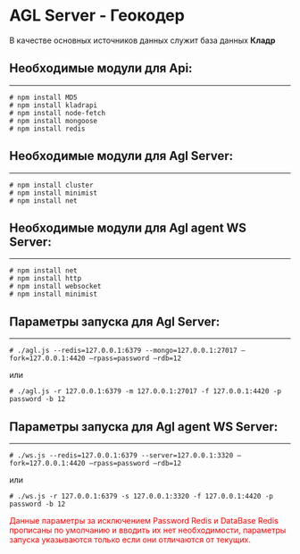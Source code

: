 # AGL Server - Геокодер

В качестве основных источников данных служит база данных **Кладр**

## Необходимые модули для Api:
-------

```
# npm install MD5
# npm install kladrapi
# npm install node-fetch
# npm install mongoose
# npm install redis
```

## Необходимые модули для Agl Server:
-------

```
# npm install cluster
# npm install minimist
# npm install net
```

## Необходимые модули для Agl agent WS Server:
-------

```
# npm install net
# npm install http
# npm install websocket
# npm install minimist
```

## Параметры запуска для Agl Server:
-------

``# ./agl.js --redis=127.0.0.1:6379 --mongo=127.0.0.1:27017 —fork=127.0.0.1:4420 —rpass=password —rdb=12``<br>

или

``# ./agl.js -r 127.0.0.1:6379 -m 127.0.0.1:27017 -f 127.0.0.1:4420 -p password -b 12``<br>

## Параметры запуска для Agl agent WS Server:
-------

``# ./ws.js --redis=127.0.0.1:6379 --server=127.0.0.1:3320 —fork=127.0.0.1:4420 —rpass=password —rdb=12``<br>

или

``# ./ws.js -r 127.0.0.1:6379 -s 127.0.0.1:3320 -f 127.0.0.1:4420 -p password -b 12``<br>

<p style='color:red'>Данные параметры за исключением Password Redis и DataBase Redis прописаны по умолчанию и вводить их нет необходимости, параметры запуска указываются только если они отличаются от текущих.</p>

